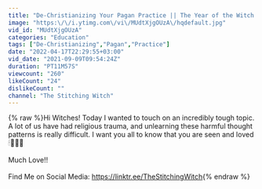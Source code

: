 ```yaml
---
title: "De-Christianizing Your Pagan Practice || The Year of the Witch Day 253 of 366"
image: "https:\/\/i.ytimg.com\/vi\/MUdtXjgOUzA\/hqdefault.jpg"
vid_id: "MUdtXjgOUzA"
categories: "Education"
tags: ["De-Christianizing","Pagan","Practice"]
date: "2022-04-17T22:29:55+03:00"
vid_date: "2021-09-09T09:54:24Z"
duration: "PT11M57S"
viewcount: "260"
likeCount: "24"
dislikeCount: ""
channel: "The Stitching Witch"
---
```

{% raw %}Hi Witches! Today I wanted to touch on an incredibly tough topic. A lot of us have had religious trauma, and unlearning these harmful thought patterns is really difficult. I want you all to know that you are seen and loved 🕯🖤🌿✨<br /><br />Much Love!! <br /><br /> Find Me on Social Media: <a rel="nofollow" target="blank" href="https://linktr.ee/TheStitchingWitch">https://linktr.ee/TheStitchingWitch</a>{% endraw %}
